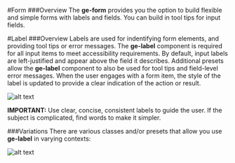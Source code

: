 #Form
###Overview
The **ge-form** provides you the option to build flexible and simple forms with labels and fields. You can build in tool tips for input fields.

#Label
###Overview
Labels are used for indentifying form elements, and providing tool tips or error messages. The **ge-label** component is required for all input items to meet accessibility requirements. By default, input labels are left-justified and appear above the field it describes. Additional presets allow the **ge-label** component to also be used for tool tips and field-level error messages. When the user engages with a form item, the style of the label is updated to provide a clear indication of the action or result.

![alt text](https://ge.invisionapp.com/static-signed/live-embed/39766/202138574/3/latest/lErd4ZuOubS6lu0tvkSwl5ejF7iBARVOQvKIdTuclEr4Kmi9wZIaqDzhv2GfRxIozaLaM44KT7segADvS6yYyulwlE/ge-label-SPECIFICATION-.png "ge-label")

**IMPORTANT:** Use clear, concise, consistent labels to guide the user. If the subject is complicated, find words to make it simpler.

###Variations
There are various classes and/or presets that allow you use **ge-label** in varying contexts:

![alt text](https://ge.invisionapp.com/static-signed/live-embed/39766/202138576/3/latest/QA6VIB4wMZzpoDOGzOwCG7akhSyzVfMWgkrliqyuAMpgAr7sDh7f6pDwlEtbTy6pnj82aEl8lojNKDlEOATgh2tQlE/ge-label-VISUAL-GUIDE-.png "ge-label")
